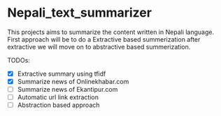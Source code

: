 # Nepali_text_summarizer
This projects aims to summarize the content written in Nepali language. First approach will be to do a Extractive based summerization after extractive we will move on to abstractive based summerization.

TODOs:</br>
- [x] Extractive summary using tfidf
- [x] Summarize news of Onlinekhabar.com 
- [ ] Summarize news of Ekantipur.com 
- [ ] Automatic url link extraction
- [ ] Abstraction based approach
